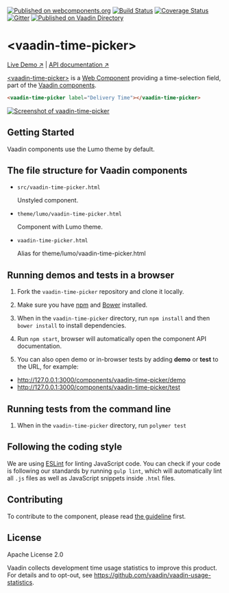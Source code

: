 [![Published on webcomponents.org](https://img.shields.io/badge/webcomponents.org-published-blue.svg)](https://www.webcomponents.org/element/vaadin/vaadin-time-picker)
[![Build Status](https://travis-ci.org/vaadin/vaadin-time-picker.svg?branch=master)](https://travis-ci.org/vaadin/vaadin-time-picker)
[![Coverage Status](https://coveralls.io/repos/github/vaadin/vaadin-time-picker/badge.svg?branch=master)](https://coveralls.io/github/vaadin/vaadin-time-picker?branch=master)
[![Gitter](https://badges.gitter.im/Join%20Chat.svg)](https://gitter.im/vaadin/web-components?utm_source=badge&utm_medium=badge&utm_campaign=pr-badge)
[![Published on Vaadin  Directory](https://img.shields.io/badge/Vaadin%20Directory-published-00b4f0.svg)](https://vaadin.com/directory/component/vaadinvaadin-time-picker)

# &lt;vaadin-time-picker&gt;

[Live Demo ↗](https://cdn.vaadin.com/vaadin-time-picker/1.0.0/demo/)
|
[API documentation ↗](https://cdn.vaadin.com/vaadin-time-picker/1.0.0)


[&lt;vaadin-time-picker&gt;](https://vaadin.com/components/vaadin-time-picker) is a [Web Component](http://webcomponents.org) providing a time-selection field, part of the [Vaadin components](https://vaadin.com/components).

<!--
```
<custom-element-demo>
  <template>
    <script src="../webcomponentsjs/webcomponents-lite.js"></script>
    <link rel="import" href="vaadin-time-picker.html">
    <next-code-block></next-code-block>
  </template>
</custom-element-demo>
```
-->
```html
<vaadin-time-picker label="Delivery Time"></vaadin-time-picker>
```

[<img src="https://raw.githubusercontent.com/vaadin/vaadin-time-picker/master/screenshot.gif" alt="Screenshot of vaadin-time-picker">](https://vaadin.com/components/vaadin-time-picker)


## Getting Started

Vaadin components use the Lumo theme by default.

## The file structure for Vaadin components

- `src/vaadin-time-picker.html`

  Unstyled component.

- `theme/lumo/vaadin-time-picker.html`

  Component with Lumo theme.

- `vaadin-time-picker.html`

  Alias for theme/lumo/vaadin-time-picker.html


## Running demos and tests in a browser

1. Fork the `vaadin-time-picker` repository and clone it locally.

1. Make sure you have [npm](https://www.npmjs.com/) and [Bower](https://bower.io) installed.

1. When in the `vaadin-time-picker` directory, run `npm install` and then `bower install` to install dependencies.

1. Run `npm start`, browser will automatically open the component API documentation.

1. You can also open demo or in-browser tests by adding **demo** or **test** to the URL, for example:

  - http://127.0.0.1:3000/components/vaadin-time-picker/demo
  - http://127.0.0.1:3000/components/vaadin-time-picker/test


## Running tests from the command line

1. When in the `vaadin-time-picker` directory, run `polymer test`


## Following the coding style

We are using [ESLint](http://eslint.org/) for linting JavaScript code. You can check if your code is following our standards by running `gulp lint`, which will automatically lint all `.js` files as well as JavaScript snippets inside `.html` files.


## Contributing

  To contribute to the component, please read [the guideline](https://github.com/vaadin/vaadin-core/blob/master/CONTRIBUTING.md) first.


## License

Apache License 2.0

Vaadin collects development time usage statistics to improve this product. For details and to opt-out, see https://github.com/vaadin/vaadin-usage-statistics.
